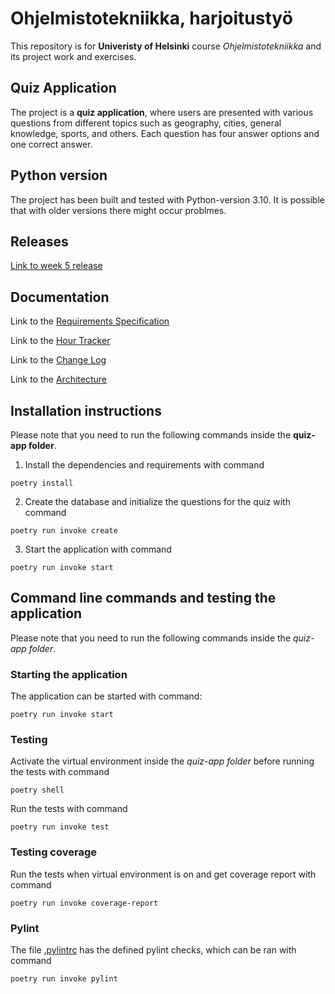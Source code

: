 # Ohjelmistotekniikka, harjoitustyö
This repository is for **Univeristy of Helsinki** course *Ohjelmistotekniikka* and its project work and exercises.

## Quiz Application
The project is a **quiz application**, where users are presented with various questions from different topics such as geography, cities, general knowledge, sports, and others. Each question has four answer options and one correct answer.

## Python version
The project has been built and tested with Python-version 3.10. It is possible that with older versions there might occur problmes.


## Releases
[Link to week 5 release](https://github.com/mikaelri/ot-harjoitustyo/releases/tag/week5) 

## Documentation
Link to the [Requirements Specification](https://github.com/mikaelri/ot-harjoitustyo/blob/main/quiz-app/documentation/requirements_specification.md)

Link to the [Hour Tracker](https://github.com/mikaelri/ot-harjoitustyo/blob/main/quiz-app/documentation/hour_tracker.md)

Link to the  [Change Log](https://github.com/mikaelri/ot-harjoitustyo/blob/main/quiz-app/documentation/change_log.md)

Link to the  [Architecture](https://github.com/mikaelri/ot-harjoitustyo/blob/main/quiz-app/documentation/architecture.md)

## Installation instructions
Please note that you need to run the following commands inside the **quiz-app folder**.

1. Install the dependencies and requirements with command
```
poetry install
```

2. Create the database and initialize the questions for the quiz with command
```
poetry run invoke create
```

3. Start the application with command
```
poetry run invoke start
```
## Command line commands and testing the application

Please note that you need to run the following commands inside the *quiz-app folder*.

### Starting the application
The application can be started with command:
```
poetry run invoke start
```



### Testing
Activate the virtual environment inside the *quiz-app folder* before running the tests with command
```
poetry shell
```
Run the tests with command
```
poetry run invoke test
```

### Testing coverage
Run the tests when virtual environment is on and get coverage report with command
```
poetry run invoke coverage-report
```

### Pylint
The file [.pylintrc](https://github.com/mikaelri/ot-harjoitustyo/blob/main/quiz-app/.pylintrc) has the defined pylint checks, which can be ran with command
```
poetry run invoke pylint
```